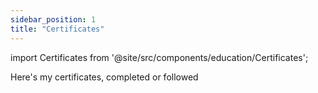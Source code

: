 ```yaml
---
sidebar_position: 1
title: "Certificates"
---
```


import Certificates from '@site/src/components/education/Certificates';

Here's my certificates, completed or followed

<Certificates />